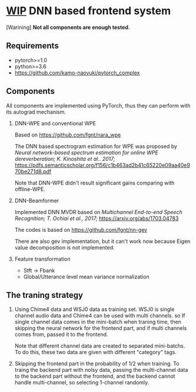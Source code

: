 # [WIP](kamo) DNN based frontend system

[Warining] **Not all components are enough tested.**

## Requirements

- pytorch>=1.0
- python>=3.6
- https://github.com/kamo-naoyuki/pytorch_complex


## Components
All components are implemented using PyTorch, thus they can perform with its autograd mechanism.

1. DNN-WPE and conventional WPE

    Based on https://github.com/fgnt/nara_wpe

    The DNN based spectrogram estimation for WPE was proposed by
    *Neural network-based spectrum estimation for online WPE dereverberation; K. Kinoshita et al.. 2017;*
    https://pdfs.semanticscholar.org/f156/c1b463ad2b41c65220e09aa40e970be271d8.pdf

    Note that DNN-WPE didn't result significant gains comparing with offline-WPE.

1. DNN-Beamformer

    Implemented DNN MVDR based on
    *Multichannel End-to-end Speech Recognition; T. Ochiai et al., 2017;*
    https://arxiv.org/abs/1703.04783

    The codes is based on https://github.com/fgnt/nn-gev

    There are also gev implementation, but it can't work now
    because Eigen value decomposition is not implemented.

1. Feature transformation
    - Stft -> Fbank
    - Global/Utterance level mean variance normalization


## The traning strategy

1. Using Chime4 data and WSJ0 data as training set.
    WSJ0 is single channel audio data and Chime4 can be used with multi channels.
    so If single channel data comes in the mini-batch when traning time,
    then skipping the neural network for the frontend part,
    and if multi channels comes from, passed it to the frontend.

    Note that different channel data are created to separated mini-batchs.
    To do this, these two data are given with different "category" tags.
1. Skipping the frontend part in the probability of 1/2 when training.
    To traing the backend part with nolsy data,
    passing the multi-channel data to the backend part without the frontend,
    and the backend cannot handle multi-channel, so selecting 1-channel randomly.
